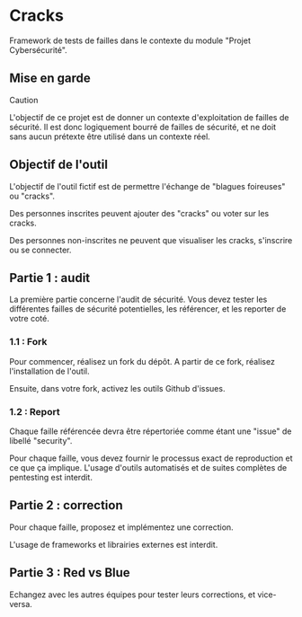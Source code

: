 # Cracks

Framework de tests de failles dans le contexte du module "Projet Cybersécurité".

## Mise en garde

> [!Caution]
> L'objectif de ce projet est de donner un contexte
> d'exploitation de failles de sécurité.
> Il est donc logiquement bourré de failles de sécurité,
> et ne doit sans aucun prétexte être utilisé dans un contexte réel.

## Objectif de l'outil

L'objectif de l'outil fictif est de permettre
l'échange de "blagues foireuses" ou "cracks".

Des personnes inscrites peuvent ajouter des "cracks"
ou voter sur les cracks.

Des personnes non-inscrites ne peuvent que visualiser les cracks,
s'inscrire ou se connecter.

## Partie 1 : audit

La première partie concerne l'audit de sécurité.
Vous devez tester les différentes failles de sécurité potentielles,
les référencer, et les reporter de votre coté.

### 1.1 : Fork

Pour commencer, réalisez un fork du dépôt.
A partir de ce fork,
réalisez l'installation de l'outil.

Ensuite, dans votre fork, activez les outils Github d'issues.

### 1.2 : Report

Chaque faille référencée devra être répertoriée
comme étant une "issue" de libellé "security".

Pour chaque faille, vous devez fournir le processus exact de reproduction
et ce que ça implique.
L'usage d'outils automatisés et de suites complètes de pentesting est interdit.

## Partie 2 : correction

Pour chaque faille, proposez et implémentez une correction.

L'usage de frameworks et librairies externes est interdit.

## Partie 3 : Red vs Blue

Echangez avec les autres équipes pour tester leurs corrections,
et vice-versa.
